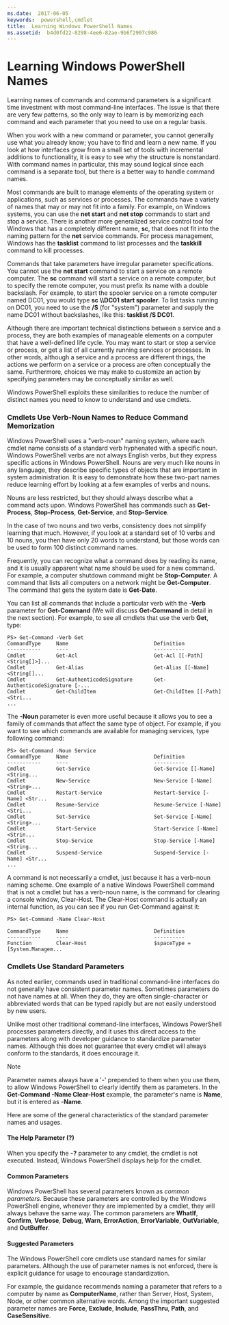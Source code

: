 ```yaml
---
ms.date:  2017-06-05
keywords:  powershell,cmdlet
title:  Learning Windows PowerShell Names
ms.assetid:  b4d0fd22-8298-4ee6-82ae-9b6f2907c986
---
```


# Learning Windows PowerShell Names
Learning names of commands and command parameters is a significant time investment with most command-line interfaces. The issue is that there are very few patterns, so the only way to learn is by memorizing each command and each parameter that you need to use on a regular basis.

When you work with a new command or parameter, you cannot generally use what you already know; you have to find and learn a new name. If you look at how interfaces grow from a small set of tools with incremental additions to functionality, it is easy to see why the structure is nonstandard. With command names in particular, this may sound logical since each command is a separate tool, but there is a better way to handle command names.

Most commands are built to manage elements of the operating system or applications, such as services or processes. The commands have a variety of names that may or may not fit into a family. For example, on Windows systems, you can use the **net start** and **net stop** commands to start and stop a service. There is another more generalized service control tool for Windows that has a completely different name, **sc**, that does not fit into the naming pattern for the **net** service commands. For process management, Windows has the **tasklist** command to list processes and the **taskkill** command to kill processes.

Commands that take parameters have irregular parameter specifications. You cannot use the **net start** command to start a service on a remote computer. The **sc** command will start a service on a remote computer, but to specify the remote computer, you must prefix its name with a double backslash. For example, to start the spooler service on a remote computer named DC01, you would type **sc \\\\DC01 start spooler**. To list tasks running on DC01, you need to use the **/S** (for "system") parameter and supply the name DC01 without backslashes, like this: **tasklist /S DC01**.

Although there are important technical distinctions between a service and a process, they are both examples of manageable elements on a computer that have a well-defined life cycle. You may want to start or stop a service or process, or get a list of all currently running services or processes. In other words, although a service and a process are different things, the actions we perform on a service or a process are often conceptually the same. Furthermore, choices we may make to customize an action by specifying parameters may be conceptually similar as well.

Windows PowerShell exploits these similarities to reduce the number of distinct names you need to know to understand and use cmdlets.

### Cmdlets Use Verb-Noun Names to Reduce Command Memorization
Windows PowerShell uses a "verb-noun" naming system, where each cmdlet name consists of a standard verb hyphenated with a specific noun. Windows PowerShell verbs are not always English verbs, but they express specific actions in Windows PowerShell. Nouns are very much like nouns in any language, they describe specific types of objects that are important in system administration. It is easy to demonstrate how these two-part names reduce learning effort by looking at a few examples of verbs and nouns.

Nouns are less restricted, but they should always describe what a command acts upon. Windows PowerShell has commands such as **Get-Process**, **Stop-Process**, **Get-Service**, and **Stop-Service**.

In the case of two nouns and two verbs, consistency does not simplify learning that much. However, if you look at a standard set of 10 verbs and 10 nouns, you then have only 20 words to understand, but those words can be used to form 100 distinct command names.

Frequently, you can recognize what a command does by reading its name, and it is usually apparent what name should be used for a new command. For example, a computer shutdown command might be **Stop-Computer**. A command that lists all computers on a network might be **Get-Computer**. The command that gets the system date is **Get-Date**.

You can list all commands that include a particular verb with the **-Verb** parameter for **Get-Command** (We will discuss **Get-Command** in detail in the next section). For example, to see all cmdlets that use the verb **Get**, type:

```
PS> Get-Command -Verb Get
CommandType     Name                            Definition
-----------     ----                            ----------
Cmdlet          Get-Acl                         Get-Acl [[-Path] <String[]>]...
Cmdlet          Get-Alias                       Get-Alias [[-Name] <String[]...
Cmdlet          Get-AuthenticodeSignature       Get-AuthenticodeSignature [-...
Cmdlet          Get-ChildItem                   Get-ChildItem [[-Path] <Stri...
...
```

The **-Noun** parameter is even more useful because it allows you to see a family of commands that affect the same type of object. For example, if you want to see which commands are available for managing services, type following command:

```
PS> Get-Command -Noun Service
CommandType     Name                            Definition
-----------     ----                            ----------
Cmdlet          Get-Service                     Get-Service [[-Name] <String...
Cmdlet          New-Service                     New-Service [-Name] <String>...
Cmdlet          Restart-Service                 Restart-Service [-Name] <Str...
Cmdlet          Resume-Service                  Resume-Service [-Name] <Stri...
Cmdlet          Set-Service                     Set-Service [-Name] <String>...
Cmdlet          Start-Service                   Start-Service [-Name] <Strin...
Cmdlet          Stop-Service                    Stop-Service [-Name] <String...
Cmdlet          Suspend-Service                 Suspend-Service [-Name] <Str... 
...
```

A command is not necessarily a cmdlet, just because it has a verb-noun naming scheme. One example of a native Windows PowerShell command that is not a cmdlet but has a verb-noun name, is the command for clearing a console window, Clear-Host. The Clear-Host command is actually an internal function, as you can see if you run Get-Command against it:

```
PS> Get-Command -Name Clear-Host

CommandType     Name                            Definition
-----------     ----                            ----------
Function        Clear-Host                      $spaceType = [System.Managem...
```

### Cmdlets Use Standard Parameters
As noted earlier, commands used in traditional command-line interfaces do not generally have consistent parameter names. Sometimes parameters do not have names at all. When they do, they are often single-character or abbreviated words that can be typed rapidly but are not easily understood by new users.

Unlike most other traditional command-line interfaces, Windows PowerShell processes parameters directly, and it uses this direct access to the parameters along with developer guidance to standardize parameter names. Although this does not guarantee that every cmdlet will always conform to the standards, it does encourage it.

> [!NOTE]
> Parameter names always have a '-' prepended to them when you use them, to allow Windows PowerShell to clearly identify them as parameters. In the **Get-Command -Name Clear-Host** example, the parameter's name is **Name**, but it is entered as -**Name**.

Here are some of the general characteristics of the standard parameter names and usages.

#### The Help Parameter (?)
When you specify the **-?** parameter to any cmdlet, the cmdlet is not executed. Instead, Windows PowerShell displays help for the cmdlet.

#### Common Parameters
Windows PowerShell has several parameters known as *common parameters*. Because these parameters are controlled by the Windows PowerShell engine, whenever they are implemented by a cmdlet, they will always behave the same way. The common parameters are **WhatIf**, **Confirm**, **Verbose**, **Debug**, **Warn**, **ErrorAction**, **ErrorVariable**, **OutVariable**, and **OutBuffer**.

#### Suggested Parameters
The Windows PowerShell core cmdlets use standard names for similar parameters. Although the use of parameter names is not enforced, there is explicit guidance for usage to encourage standardization.

For example, the guidance recommends naming a parameter that refers to a computer by name as **ComputerName**, rather than Server, Host, System, Node, or other common alternative words. Among the important suggested parameter names are **Force**, **Exclude**, **Include**, **PassThru**, **Path**, and **CaseSensitive**.

